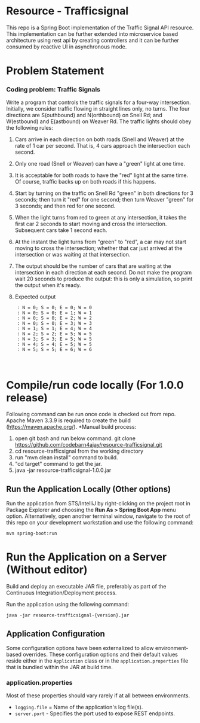 # Resource - Trafficsignal

This repo is a Spring Boot implementation of the Traffic Signal API resource. This implementation can be further extended into microservice based 
architecture using rest api by creating controllers and it can be further consumed by reactive UI in asynchronous mode.

# Problem Statement

### Coding problem: Traffic Signals

Write a program that controls the traffic signals for a four-way intersection. Initially, we consider traffic flowing in straight lines only, no turns. The four directions are S(outhbound) and N(orthbound) on Snell Rd; and W(estbound) and E(astbound) on Weaver Rd. The traffic lights should obey the following rules:

1. Cars arrive in each direction on both roads (Snell and Weaver) at the rate of 1 car per second. That is, 4 cars approach the intersection each second.

2. Only one road (Snell or Weaver) can have a "green" light at one time.

3. It is acceptable for both roads to have the "red" light at the same time. Of course, traffic backs up on both roads if this happens.

4. Start by turning on the traffic on Snell Rd "green" in both directions for 3 seconds; then turn it "red" for one second; then turn Weaver "green" for 3 seconds; and then red for one second.

5. When the light turns from red to green at any intersection, it takes the first car 2 seconds to start moving and cross the intersection. Subsequent cars take 1 second each.

6. At the instant the light turns from "green" to "red", a car may not start moving to cross the intersection; whether that car just arrived at the intersection or was waiting at that intersection.

7. The output should be the number of cars that are waiting at the intersection in each direction at each second. Do not make the program wait 20 seconds to produce the output: this is only a simulation, so print the output when it's ready.

8. Expected output
```
 	: N = 0; S = 0; E = 0; W = 0
 	: N = 0; S = 0; E = 1; W = 1
 	: N = 0; S = 0; E = 2; W = 2
 	: N = 0; S = 0; E = 3; W = 3
 	: N = 1; S = 1; E = 4; W = 4
 	: N = 2; S = 2; E = 5; W = 5
 	: N = 3; S = 3; E = 5; W = 5
 	: N = 4; S = 4; E = 5; W = 5
 	: N = 5; S = 5; E = 6; W = 6
```
 
# Compile/run code locally (For 1.0.0 release)
Following command can be run once code is checked out from repo. Apache Maven 3.3.9 is required to create the build (https://maven.apache.org/).
*Manual build process:
1. open git bash and run below command.
git clone https://github.com/codebarn4ajay/resource-trafficsignal.git
2. cd resource-trafficsignal from the working directory
3. run "mvn clean install" command to build.
4. "cd target" command to get the jar.
5. java -jar resource-trafficsignal-1.0.0.jar




## Run the Application Locally (Other options)

Run the application from STS/IntelliJ by right-clicking on the project root in Package Explorer and choosing the 
**Run As > Spring Boot App** menu option. Alternatively, open another terminal window, navigate to the root of this repo 
on your development workstation and use the following command:

    mvn spring-boot:run

# Run the Application on a Server (Without editor)

Build and deploy an executable JAR file, preferably as part of the Continuous Integration/Deployment process.

Run the application using the following command:

    java -jar resource-trafficsignal-{version}.jar

## Application Configuration

Some configuration options have been externalized to allow environment-based overrides. These configuration options and
their default values reside either in the `Application` class or in the `application.properties` file that is 
bundled within the JAR at build time.

### application.properties

Most of these properties should vary rarely if at all between environments.

* `logging.file` = Name of the application's log file(s).
* `server.port` - Specifies the port used to expose REST endpoints.

